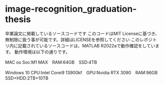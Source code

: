 # image-recognition_graduation-thesis
卒業論文に掲載しているソースコードです
このコードはMIT Licenseに基づき、無制限に扱う事が可能です。詳細はLICENSEを参照してください
このレポジトリ内に記載されているソースコードは、MATLAB R2022aで動作確認をしています。
動作環境は以下の通りです。

MAC os
Soc:M1 MAX　RAM:64GB　SSD:4TB

Windows 10
CPU:Intel Corei9 13900kf　GPU:Nvidia RTX 3090　RAM:96GB　SSD+HDD:2TB+10TB

